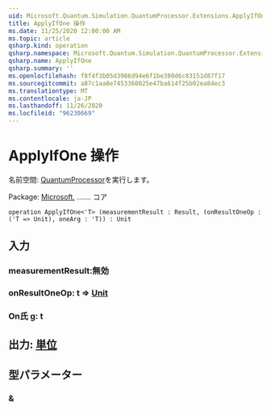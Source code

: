 ```yaml
---
uid: Microsoft.Quantum.Simulation.QuantumProcessor.Extensions.ApplyIfOne
title: ApplyIfOne 操作
ms.date: 11/25/2020 12:00:00 AM
ms.topic: article
qsharp.kind: operation
qsharp.namespace: Microsoft.Quantum.Simulation.QuantumProcessor.Extensions
qsharp.name: ApplyIfOne
qsharp.summary: ''
ms.openlocfilehash: f8f4f3b05d3986d94e6f1be380d6c83151d87f17
ms.sourcegitcommit: a87c1aa8e7453360025e47ba614f25b02ea84ec3
ms.translationtype: MT
ms.contentlocale: ja-JP
ms.lasthandoff: 11/26/2020
ms.locfileid: "96230669"
---
```

# <a name="applyifone-operation"></a>ApplyIfOne 操作

名前空間: [QuantumProcessor](xref:Microsoft.Quantum.Simulation.QuantumProcessor.Extensions)を実行します。

Package: [Microsoft.](https://nuget.org/packages/Microsoft.Quantum.QSharp.Core) ....... コア




```qsharp
operation ApplyIfOne<'T> (measurementResult : Result, (onResultOneOp : ('T => Unit), oneArg : 'T)) : Unit
```


## <a name="input"></a>入力

### <a name="measurementresult--__invalidresult__"></a>measurementResult:__無効 <Result>__




### <a name="onresultoneop--t--unit"></a>onResultOneOp: t => [Unit](xref:microsoft.quantum.lang-ref.unit) 




### <a name="onearg--t"></a>On氏 g: t





## <a name="output--unit"></a>出力: [単位](xref:microsoft.quantum.lang-ref.unit)



## <a name="type-parameters"></a>型パラメーター

### <a name="t"></a>&

